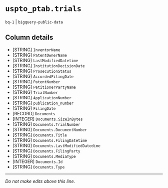 # `uspto_ptab.trials`
`bq-1` | `bigquery-public-data`

## Column details
* [STRING]    `InventorName`
* [STRING]    `PatentOwnerName`
* [STRING]    `LastModifiedDatetime`
* [STRING]    `InstitutionDecisionDate`
* [STRING]    `ProsecutionStatus`
* [STRING]    `AccordedFilingDate`
* [STRING]    `PatentNumber`
* [STRING]    `PetitionerPartyName`
* [STRING]    `TrialNumber`
* [STRING]    `ApplicationNumber`
* [STRING]    `publication_number`
* [STRING]    `FilingDate`
* [RECORD]    `Documents`
* [INTEGER]   `Documents.SizeInBytes`
* [STRING]    `Documents.TrialNumber`
* [STRING]    `Documents.DocumentNumber`
* [STRING]    `Documents.Title`
* [STRING]    `Documents.FilingDatetime`
* [STRING]    `Documents.LastModifiedDatedime`
* [STRING]    `Documents.FilingParty`
* [STRING]    `Documents.MediaType`
* [INTEGER]   `Documents.Id`
* [STRING]    `Documents.Type`

-------------------------------------------------------------------------------
*Do not make edits above this line.*
